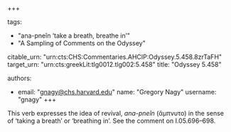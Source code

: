 +++

tags:
- "ana-pneîn ‘take a breath, breathe in’"
- "A Sampling of Comments on the Odyssey"

citable_urn: "urn:cts:CHS:Commentaries.AHCIP:Odyssey.5.458.8zrTaFH"
target_urn: "urn:cts:greekLit:tlg0012.tlg002:5.458"
title: "Odyssey 5.458"

authors:
- email: "gnagy@chs.harvard.edu"
  name: "Gregory Nagy"
  username: "gnagy"
+++

<p>This verb expresses the idea of revival, <em>ana-pneîn</em> (ἄμπνυτο) in the sense of ‘taking a breath’ or ‘breathing in’. See the comment on I.05.696–698.  </p>